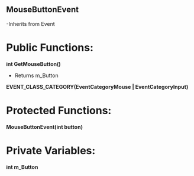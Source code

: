 ## MouseButtonEvent
-Inherits from Event

# Public Functions:
**int GetMouseButton()**
- Returns m_Button

**EVENT_CLASS_CATEGORY(EventCategoryMouse | EventCategoryInput)**

# Protected Functions:
**MouseButtonEvent(int button)**

# Private Variables:
**int m_Button**